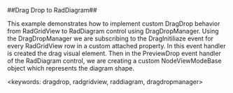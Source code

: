 ﻿##Drag Drop to RadDiagram##

This example demonstrates how to implement custom DragDrop behavior from RadGridView to RadDiagram control using DragDropManager. Using the DragDropManager we are subscribing to the DragInitiliaze event for every RadGridView row in a custom attached property. In this event handler is created the drag visual element. Then in the PreviewDrop event handler of the RadDiagram control, we are creating a custom NodeViewModeBase object which represents the diagram shape. 

<keywords: dragdrop, radgridview, raddiagram, dragdropmanager>
